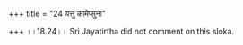 +++
title = "24 यत्तु कामेप्सुना"

+++
।।18.24।। Sri Jayatirtha did not comment on this sloka.  
  
